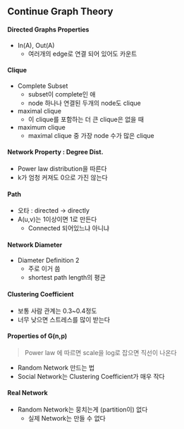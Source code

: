 ## Continue Graph Theory

#### Directed Graphs Properties

* In(A), Out(A)
    * 여러개의 edge로 연결 되어 있어도 카운트

#### Clique

* Complete Subset
    * subset이 complete인 애
    * node 하나나 연결된 두개의 node도 clique
* maximal clique
    * 이 clique를 포함하는 더 큰 clique은 없을 때
* maximum clique
    * maximal clique 중 가장 node 수가 많은 clique
    
#### Network Property : Degree Dist.

* Power law distribution을 따른다
* k가 엄청 커져도 0으로 가진 않는다

#### Path

* 오타 : directed -> directly
* A(u,v)는 1이상이면 1로 만든다
    * Connected 되어있느냐 아니냐

#### Network Diameter

* Diameter Definition 2
    * 주로 이거 씀
    * shortest path length의 평균
    
#### Clustering Coefficient

* 보통 사람 관계는 0.3~0.4정도
* 너무 낮으면 스트레스를 많이 받는다

#### Properties of G(n,p)

> Power law 에 따르면 scale을 log로 잡으면 직선이 나온다

* Random Network 만드는 법
* Social Network는 Clustering Coefficient가 매우 작다

#### Real Network

* Random Network는 뭉치는게 (partition이) 없다
    * 실제 Network는 만들 수 없다

